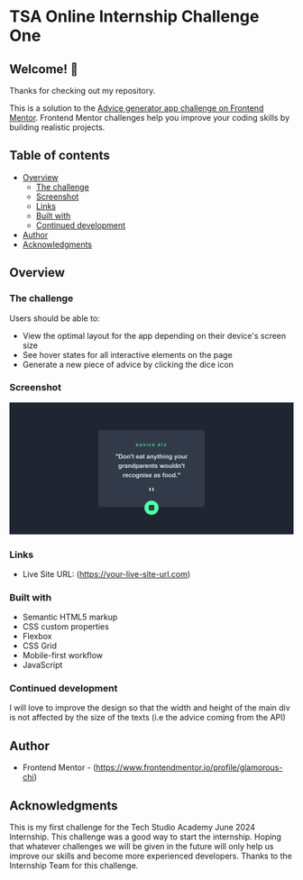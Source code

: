 # TSA Online Internship Challenge One

## Welcome! 👋

Thanks for checking out my repository.

This is a solution to the [Advice generator app challenge on Frontend Mentor](https://www.frontendmentor.io/challenges/advice-generator-app-QdUG-13db). Frontend Mentor challenges help you improve your coding skills by building realistic projects.


## Table of contents

- [Overview](#overview)
  - [The challenge](#the-challenge)
  - [Screenshot](#screenshot)
  - [Links](#links)
  - [Built with](#built-with)
  - [Continued development](#continued-development)
- [Author](#author)
- [Acknowledgments](#acknowledgments)


## Overview

### The challenge

Users should be able to:

- View the optimal layout for the app depending on their device's screen size
- See hover states for all interactive elements on the page
- Generate a new piece of advice by clicking the dice icon

### Screenshot

![Advice Page](./Screenshot%202024-06-25%20at%2015-58-04%20Frontend%20Mentor%20Advice%20generator%20app.png)


### Links

<!-- - Solution URL: (https://your-solution-url.com) -->
- Live Site URL: (https://your-live-site-url.com)


### Built with

- Semantic HTML5 markup
- CSS custom properties
- Flexbox
- CSS Grid
- Mobile-first workflow
- JavaScript


### Continued development

I will love to improve the design so that the width and height of the main div is not affected by the size of the texts (i.e the advice coming from the API)


## Author

- Frontend Mentor - (https://www.frontendmentor.io/profile/glamorous-chi)


## Acknowledgments

This is my first challenge for the Tech Studio Academy June 2024 Internship. This challenge was a good way to start the internship. Hoping that whatever challenges we will be given in the future will only help us improve our skills and become more experienced developers.
Thanks to the Internship Team for this challenge.

